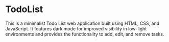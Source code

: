 # TodoList
This is a minimalist Todo List web application built using HTML, CSS, and JavaScript. It features dark mode for improved visibility in low-light environments and provides the functionality to add, edit, and remove tasks.
